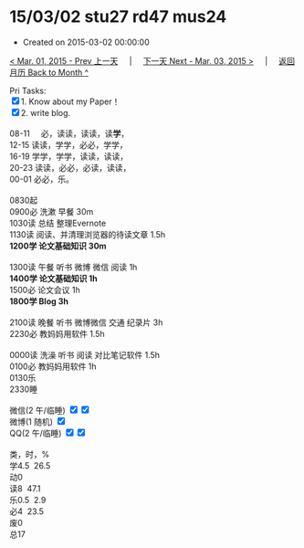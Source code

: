 # 15/03/02 stu27 rd47 mus24

- Created on 2015-03-02 00:00:00

[< Mar. 01, 2015 - Prev 上一天](/_archived/lifelogs/2015/03/d01.md) &nbsp; &nbsp; | &nbsp; &nbsp; [下一天 Next - Mar. 03, 2015 >](/_archived/lifelogs/2015/03/d03.md) &nbsp; &nbsp; |  &nbsp; &nbsp; [返回月历 Back to Month ^](/_archived/lifelogs/2015/03/index.md)
<br/><div>Pri Tasks:</div><div><input type="checkbox" checked="true"/>1. Know about my Paper！<br/><input type="checkbox" checked="true"/>2. write blog.<div><br/></div>08-11     必，读读，读读，读<b>学</b>，<br/>12-15 读读，学学，必必，学学，<br/>16-19 学学，学学，读读，读读，<br/>20-23 读读，必必，必读，读读，<div>00-01 必必，乐。</div><div><br/></div>0830起<br/>0900必 洗漱 早餐 30m<br/>1030读 总结 整理Evernote</div><div>1130读 阅读、并清理浏览器的待读文章 1.5h<br/><b>1200学 论文基础知识 30m</b></div><div><br/></div><div>1300读 午餐 听书 微博 微信 阅读 1h<br/><div><b>1400学 论文基础知识 1h</b></div><div>1500必 论文会议 1h</div><div><b>1800学 Blog 3h</b></div><div><b><br/></b></div>2100读 晚餐 听书 微博微信 交通 纪录片 3h</div><div>2230必 教妈妈用软件 1.5h</div><div><br/></div><div>0000读 洗澡 听书 阅读 对比笔记软件 1.5h<br/>0100必 教妈妈用软件 1h</div><div>0130乐</div><div>2330睡</div><div><br/>微信(2 午/临睡) <input type="checkbox" checked="true"/><input type="checkbox" checked="true"/><br/>微博(1 随机) <input type="checkbox" checked="true"/><br/>QQ(2 午/临睡) <input type="checkbox" checked="true"/><input type="checkbox" checked="true"/><br/><div><br/></div>类，时，%<br/>学4.5  26.5<br/>动0<br/>读8  47.1<br/>乐0.5  2.9<br/>必4  23.5<br/>废0<br/>总17</div>
